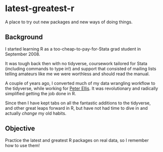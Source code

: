 # latest-greatest-r
A place to try out new packages and new ways of doing things.

## Background
I started learning R as a too-cheap-to-pay-for-Stata grad student in September 2008.

It was tough back then with no tidyverse, coursework tailored for Stata (including commands to type in!) and support that consisted of mailing lists telling amateurs like me we were worthless and should read the manual.

A couple of years ago, I converted much of my data wrangling workflow to the tidyverse, while working for [Peter Ellis](http://ellisp.github.io/). It was revolutionary and radically simplified getting the job done in R.

Since then I have kept tabs on all the fantastic additions to the tidyverse, and other great leaps forward in R, but have not had time to dive in and actually *change* my old habits.

## Objective
Practice the latest and greatest R packages on real data, so I remember how to use them!
